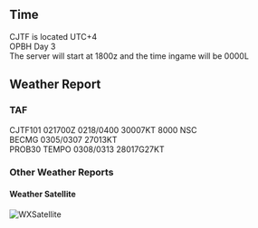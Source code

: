 
## Time 

CJTF is located UTC+4<br>
OPBH Day 3<br>
The server will start at 1800z and the time ingame will be 0000L  

## Weather Report

### TAF 

CJTF101 021700Z 0218/0400 30007KT 8000 NSC<br>
BECMG 0305/0307 27013KT<br>
PROB30 TEMPO 0308/0313 28017G27KT<br>

### Other Weather Reports  
#### Weather Satellite
![WXSatellite](/OPBH-Brief/IMAGES/DAY3WXSAT.png)
